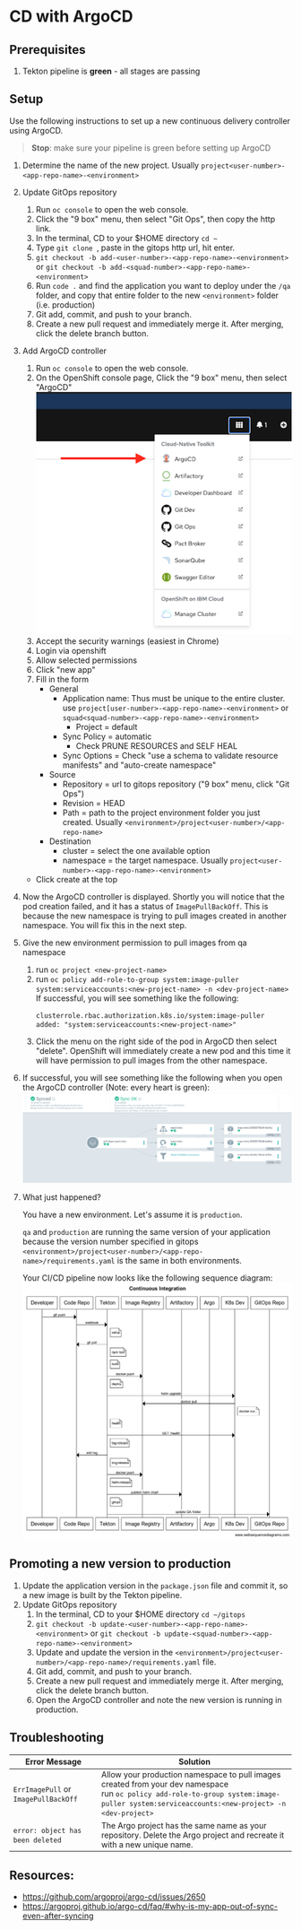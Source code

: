 # CD with ArgoCD

## Prerequisites

1. Tekton pipeline is **green** - all stages are passing

## Setup

Use the following instructions to set up a new continuous delivery controller using ArgoCD.

> **Stop**: make sure your pipeline is green before setting up ArgoCD

1. Determine the name of the new project. Usually `project<user-number>-<app-repo-name>-<environment>`

1. Update GitOps repository

   1. Run `oc console` to open the web console.
   1. Click the "9 box" menu, then select "Git Ops", then copy the http link.
   1. In the terminal, CD to your $HOME directory `cd ~`
   1. Type `git clone `, paste in the gitops http url, hit enter.
   1. `git checkout -b add-<user-number>-<app-repo-name>-<environment>` or `git checkout -b add-<squad-number>-<app-repo-name>-<environment>`
   1. Run `code .` and find the application you want to deploy under the `/qa` folder, and copy that entire folder to the new `<environment>` folder (i.e. production)
   1. Git add, commit, and push to your branch.
   1. Create a new pull request and immediately merge it. After merging, click the delete branch button.

1. Add ArgoCD controller
   1. Run `oc console` to open the web console.
   1. On the OpenShift console page, Click the "9 box" menu, then select "ArgoCD"
      ![](./argo-menu.png)
   1. Accept the security warnings (easiest in Chrome)
   1. Login via openshift
   1. Allow selected permissions
   1. Click "new app"
   1. Fill in the form
      - General
        - Application name: Thus must be unique to the entire cluster. use `project[user-number>-<app-repo-name>-<environment>` or `squad<squad-number>-<app-repo-name>-<environment>`
          - Project = default
        - Sync Policy = automatic
          - Check PRUNE RESOURCES and SELF HEAL
        - Sync Options = Check "use a schema to validate resource manifests" and "auto-create namespace"
      - Source
        - Repository = url to gitops repository ("9 box" menu, click "Git Ops")
        - Revision = HEAD
        - Path = path to the project environment folder you just created. Usually `<environment>/project<user-number>/<app-repo-name>`
      - Destination
        - cluster = select the one available option
        - namespace = the target namespace. Usually `project<user-number>-<app-repo-name>-<environment>`
   - Click create at the top
1. Now the ArgoCD controller is displayed. Shortly you will notice that the pod creation failed, and it has a status of `ImagePullBackOff`.
   This is because the new namespace is trying to pull images created in another namespace. You will fix this in the next step.
1. Give the new environment permission to pull images from qa namespace
   1. run `oc project <new-project-name>`
   1. run `oc policy add-role-to-group system:image-puller system:serviceaccounts:<new-project-name> -n <dev-project-name>`
      If successful, you will see something like the following:
      ```shell
      clusterrole.rbac.authorization.k8s.io/system:image-puller added: "system:serviceaccounts:<new-project-name>"
      ```
   1. Click the menu on the right side of the pod in ArgoCD then select "delete". OpenShift will immediately create a new pod and this time it will have permission to pull images from the other namespace.
1. If successful, you will see something like the following when you open the ArgoCD controller (Note: every heart is green):
   ![](./argo-success.png)
1. What just happened?

   You have a new environment. Let's assume it is `production`.
   
   `qa` and `production` are running the same version of your application because the version number specified in gitops `<environment>/project<user-number>/<app-repo-name>/requirements.yaml` is the same in both environments.
   
   Your CI/CD pipeline now looks like the following sequence diagram:
   ![](./argo-cd.png)

## Promoting a new version to production

1. Update the application version in the `package.json` file and commit it, so a new image is built by the Tekton pipeline.
1. Update GitOps repository
   1. In the terminal, CD to your $HOME directory `cd ~/gitops`
   1. `git checkout -b update-<user-number>-<app-repo-name>-<environment>` or `git checkout -b update-<squad-number>-<app-repo-name>-<environment>`
   1. Update and update the version in the `<environment>/project<user-number>/<app-repo-name>/requirements.yaml` file.
   1. Git add, commit, and push to your branch.
   1. Create a new pull request and immediately merge it. After merging, click the delete branch button.
   1. Open the ArgoCD controller and note the new version is running in production.

## Troubleshooting

| Error Message                        | Solution                                                                                                                                                                                                                                                                                                                                                                            |
| ------------------------------------ | ----------------------------------------------------------------------------------------------------------------------------------------------------------------------------------------------------------------------------------------------------------------------------------------------------------------------------------------------------------------------------------- |
| `ErrImagePull` or `ImagePullBackOff` | Allow your production namespace to pull images created from your dev namespace<br>run `oc policy add-role-to-group system:image-puller system:serviceaccounts:<new-project> -n <dev-project>` |
| `error: object has been deleted`     | The Argo project has the same name as your repository. Delete the Argo project and recreate it with a new unique name.                                                                                                                                                                                                                                                                   |

## Resources:

- https://github.com/argoproj/argo-cd/issues/2650
- https://argoproj.github.io/argo-cd/faq/#why-is-my-app-out-of-sync-even-after-syncing
